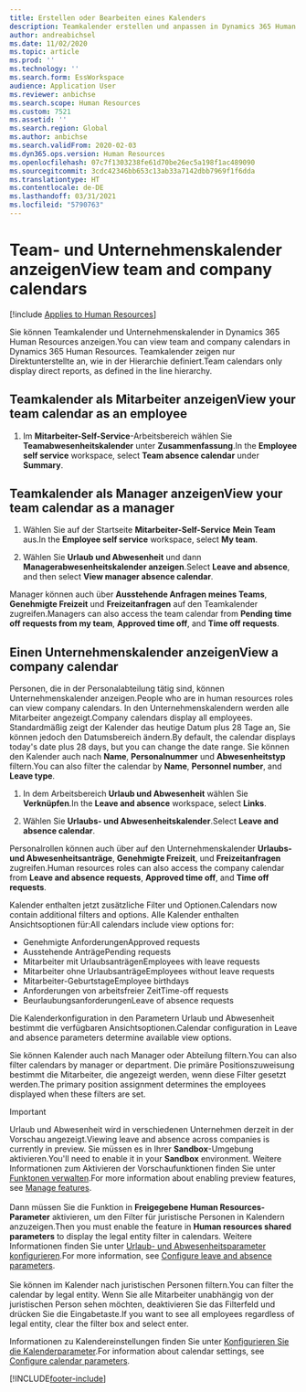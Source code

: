 ```yaml
---
title: Erstellen oder Bearbeiten eines Kalenders
description: Teamkalender erstellen und anpassen in Dynamics 365 Human Resources.
author: andreabichsel
ms.date: 11/02/2020
ms.topic: article
ms.prod: ''
ms.technology: ''
ms.search.form: EssWorkspace
audience: Application User
ms.reviewer: anbichse
ms.search.scope: Human Resources
ms.custom: 7521
ms.assetid: ''
ms.search.region: Global
ms.author: anbichse
ms.search.validFrom: 2020-02-03
ms.dyn365.ops.version: Human Resources
ms.openlocfilehash: 07c7f1303238fe61d70be26ec5a198f1ac489090
ms.sourcegitcommit: 3cdc42346bb653c13ab33a7142dbb7969f1f6dda
ms.translationtype: HT
ms.contentlocale: de-DE
ms.lasthandoff: 03/31/2021
ms.locfileid: "5790763"
---
```

# <a name="view-team-and-company-calendars"></a><span data-ttu-id="3377d-103">Team- und Unternehmenskalender anzeigen</span><span class="sxs-lookup"><span data-stu-id="3377d-103">View team and company calendars</span></span>

[!include [Applies to Human Resources](../includes/applies-to-hr.md)]

<span data-ttu-id="3377d-104">Sie können Teamkalender und Unternehmenskalender in Dynamics 365 Human Resources anzeigen.</span><span class="sxs-lookup"><span data-stu-id="3377d-104">You can view team and company calendars in Dynamics 365 Human Resources.</span></span> <span data-ttu-id="3377d-105">Teamkalender zeigen nur Direktunterstellte an, wie in der Hierarchie definiert.</span><span class="sxs-lookup"><span data-stu-id="3377d-105">Team calendars only display direct reports, as defined in the line hierarchy.</span></span>

## <a name="view-your-team-calendar-as-an-employee"></a><span data-ttu-id="3377d-106">Teamkalender als Mitarbeiter anzeigen</span><span class="sxs-lookup"><span data-stu-id="3377d-106">View your team calendar as an employee</span></span>

1. <span data-ttu-id="3377d-107">Im **Mitarbeiter-Self-Service**-Arbeitsbereich wählen Sie **Teamabwesenheitskalender** unter **Zusammenfassung**.</span><span class="sxs-lookup"><span data-stu-id="3377d-107">In the **Employee self service** workspace, select **Team absence calendar** under **Summary**.</span></span>

## <a name="view-your-team-calendar-as-a-manager"></a><span data-ttu-id="3377d-108">Teamkalender als Manager anzeigen</span><span class="sxs-lookup"><span data-stu-id="3377d-108">View your team calendar as a manager</span></span>

1. <span data-ttu-id="3377d-109">Wählen Sie auf der Startseite **Mitarbeiter-Self-Service** **Mein Team** aus.</span><span class="sxs-lookup"><span data-stu-id="3377d-109">In the **Employee self service** workspace, select **My team**.</span></span>

2. <span data-ttu-id="3377d-110">Wählen Sie **Urlaub und Abwesenheit** und dann **Managerabwesenheitskalender anzeigen**.</span><span class="sxs-lookup"><span data-stu-id="3377d-110">Select **Leave and absence**, and then select **View manager absence calendar**.</span></span>

<span data-ttu-id="3377d-111">Manager können auch über **Ausstehende Anfragen meines Teams**, **Genehmigte Freizeit** und **Freizeitanfragen** auf den Teamkalender zugreifen.</span><span class="sxs-lookup"><span data-stu-id="3377d-111">Managers can also access the team calendar from **Pending time off requests from my team**, **Approved time off**, and **Time off requests**.</span></span> 

## <a name="view-a-company-calendar"></a><span data-ttu-id="3377d-112">Einen Unternehmenskalender anzeigen</span><span class="sxs-lookup"><span data-stu-id="3377d-112">View a company calendar</span></span>

<span data-ttu-id="3377d-113">Personen, die in der Personalabteilung tätig sind, können Unternehmenskalender anzeigen.</span><span class="sxs-lookup"><span data-stu-id="3377d-113">People who are in human resources roles can view company calendars.</span></span> <span data-ttu-id="3377d-114">In den Unternehmenskalendern werden alle Mitarbeiter angezeigt.</span><span class="sxs-lookup"><span data-stu-id="3377d-114">Company calendars display all employees.</span></span> <span data-ttu-id="3377d-115">Standardmäßig zeigt der Kalender das heutige Datum plus 28 Tage an, Sie können jedoch den Datumsbereich ändern.</span><span class="sxs-lookup"><span data-stu-id="3377d-115">By default, the calendar displays today's date plus 28 days, but you can change the date range.</span></span> <span data-ttu-id="3377d-116">Sie können den Kalender auch nach **Name**, **Personalnummer** und **Abwesenheitstyp** filtern.</span><span class="sxs-lookup"><span data-stu-id="3377d-116">You can also filter the calendar by **Name**, **Personnel number**, and **Leave type**.</span></span>

1. <span data-ttu-id="3377d-117">In dem Arbeitsbereich **Urlaub und Abwesenheit** wählen Sie **Verknüpfen**.</span><span class="sxs-lookup"><span data-stu-id="3377d-117">In the **Leave and absence** workspace, select **Links**.</span></span>

2. <span data-ttu-id="3377d-118">Wählen Sie **Urlaubs- und Abwesenheitskalender**.</span><span class="sxs-lookup"><span data-stu-id="3377d-118">Select **Leave and absence calendar**.</span></span>

<span data-ttu-id="3377d-119">Personalrollen können auch über auf den Unternehmenskalender **Urlaubs- und Abwesenheitsanträge**, **Genehmigte Freizeit**, und **Freizeitanfragen** zugreifen.</span><span class="sxs-lookup"><span data-stu-id="3377d-119">Human resources roles can also access the company calendar from **Leave and absence requests**, **Approved time off**, and **Time off requests**.</span></span> 

<span data-ttu-id="3377d-120">Kalender enthalten jetzt zusätzliche Filter und Optionen.</span><span class="sxs-lookup"><span data-stu-id="3377d-120">Calendars now contain additional filters and options.</span></span> <span data-ttu-id="3377d-121">Alle Kalender enthalten Ansichtsoptionen für:</span><span class="sxs-lookup"><span data-stu-id="3377d-121">All calendars include view options for:</span></span>

- <span data-ttu-id="3377d-122">Genehmigte Anforderungen</span><span class="sxs-lookup"><span data-stu-id="3377d-122">Approved requests</span></span>
- <span data-ttu-id="3377d-123">Ausstehende Anträge</span><span class="sxs-lookup"><span data-stu-id="3377d-123">Pending requests</span></span>
- <span data-ttu-id="3377d-124">Mitarbeiter mit Urlaubsanträgen</span><span class="sxs-lookup"><span data-stu-id="3377d-124">Employees with leave requests</span></span>
- <span data-ttu-id="3377d-125">Mitarbeiter ohne Urlaubsanträge</span><span class="sxs-lookup"><span data-stu-id="3377d-125">Employees without leave requests</span></span>
- <span data-ttu-id="3377d-126">Mitarbeiter-Geburtstage</span><span class="sxs-lookup"><span data-stu-id="3377d-126">Employee birthdays</span></span>
- <span data-ttu-id="3377d-127">Anforderungen von arbeitsfreier Zeit</span><span class="sxs-lookup"><span data-stu-id="3377d-127">Time-off requests</span></span> 
- <span data-ttu-id="3377d-128">Beurlaubungsanforderungen</span><span class="sxs-lookup"><span data-stu-id="3377d-128">Leave of absence requests</span></span>

<span data-ttu-id="3377d-129">Die Kalenderkonfiguration in den Parametern Urlaub und Abwesenheit bestimmt die verfügbaren Ansichtsoptionen.</span><span class="sxs-lookup"><span data-stu-id="3377d-129">Calendar configuration in Leave and absence parameters determine available view options.</span></span>

<span data-ttu-id="3377d-130">Sie können Kalender auch nach Manager oder Abteilung filtern.</span><span class="sxs-lookup"><span data-stu-id="3377d-130">You can also filter calendars by manager or department.</span></span> <span data-ttu-id="3377d-131">Die primäre Positionszuweisung bestimmt die Mitarbeiter, die angezeigt werden, wenn diese Filter gesetzt werden.</span><span class="sxs-lookup"><span data-stu-id="3377d-131">The primary position assignment determines the employees displayed when these filters are set.</span></span> 

>[!IMPORTANT]
><span data-ttu-id="3377d-132">Urlaub und Abwesenheit wird in verschiedenen Unternehmen derzeit in der Vorschau angezeigt.</span><span class="sxs-lookup"><span data-stu-id="3377d-132">Viewing leave and absence across companies is currently in preview.</span></span> <span data-ttu-id="3377d-133">Sie müssen es in Ihrer **Sandbox**-Umgebung aktivieren.</span><span class="sxs-lookup"><span data-stu-id="3377d-133">You'll need to enable it in your **Sandbox** environment.</span></span> <span data-ttu-id="3377d-134">Weitere Informationen zum Aktivieren der Vorschaufunktionen finden Sie unter [Funktonen verwalten](hr-admin-manage-features.md).</span><span class="sxs-lookup"><span data-stu-id="3377d-134">For more information about enabling preview features, see [Manage features](hr-admin-manage-features.md).</span></span><br><br>
><span data-ttu-id="3377d-135">Dann müssen Sie die Funktion in **Freigegebene Human Resources-Parameter** aktivieren, um den Filter für juristische Personen in Kalendern anzuzeigen.</span><span class="sxs-lookup"><span data-stu-id="3377d-135">Then you must enable the feature in **Human resources shared parameters** to display the legal entity filter in calendars.</span></span> <span data-ttu-id="3377d-136">Weitere Informationen finden Sie unter [Urlaub- und Abwesenheitsparameter konfigurieren](hr-leave-and-absence-parameters.md).</span><span class="sxs-lookup"><span data-stu-id="3377d-136">For more information, see [Configure leave and absence parameters](hr-leave-and-absence-parameters.md).</span></span><br><br>
><span data-ttu-id="3377d-137">Sie können im Kalender nach juristischen Personen filtern.</span><span class="sxs-lookup"><span data-stu-id="3377d-137">You can filter the calendar by legal entity.</span></span> <span data-ttu-id="3377d-138">Wenn Sie alle Mitarbeiter unabhängig von der juristischen Person sehen möchten, deaktivieren Sie das Filterfeld und drücken Sie die Eingabetaste.</span><span class="sxs-lookup"><span data-stu-id="3377d-138">If you want to see all employees regardless of legal entity, clear the filter box and select enter.</span></span> 

<span data-ttu-id="3377d-139">Informationen zu Kalendereinstellungen finden Sie unter [Konfigurieren Sie die Kalenderparameter](hr-leave-and-absence-parameters.md?configure-calendar-parameters).</span><span class="sxs-lookup"><span data-stu-id="3377d-139">For information about calendar settings, see [Configure calendar parameters](hr-leave-and-absence-parameters.md?configure-calendar-parameters).</span></span>



[!INCLUDE[footer-include](../includes/footer-banner.md)]